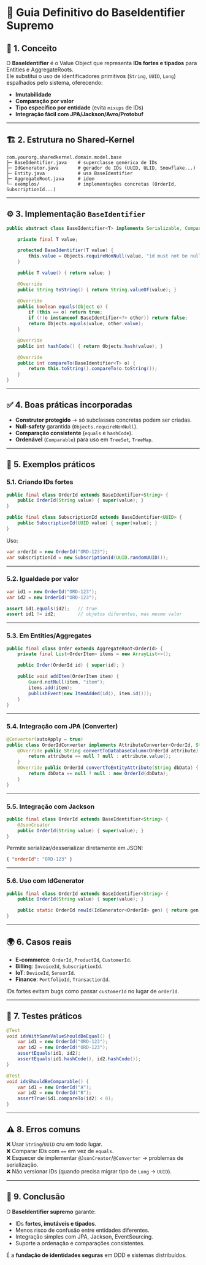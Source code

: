 # 📘 Guia Definitivo do **BaseIdentifier Supremo**

## 🔑 1. Conceito

O **BaseIdentifier** é o Value Object que representa **IDs fortes e tipados** para Entities e AggregateRoots.  
Ele substitui o uso de identificadores primitivos (`String`, `UUID`, `Long`) espalhados pelo sistema, oferecendo:
- **Imutabilidade**
- **Comparação por valor**
- **Tipo específico por entidade** (evita `mixups` de IDs)
- **Integração fácil com JPA/Jackson/Avro/Protobuf**

---

## 🏗️ 2. Estrutura no Shared-Kernel

```
com.yourorg.sharedkernel.domain.model.base
├─ BaseIdentifier.java    # superclasse genérica de IDs
├─ IdGenerator.java       # gerador de IDs (UUID, ULID, Snowflake...)
├─ Entity.java            # usa BaseIdentifier
├─ AggregateRoot.java     # idem
└─ exemplos/              # implementações concretas (OrderId, SubscriptionId...)
```

---

## ⚙️ 3. Implementação `BaseIdentifier`

```java
public abstract class BaseIdentifier<T> implements Serializable, Comparable<BaseIdentifier<T>> {

    private final T value;

    protected BaseIdentifier(T value) {
        this.value = Objects.requireNonNull(value, "id must not be null");
    }

    public T value() { return value; }

    @Override
    public String toString() { return String.valueOf(value); }

    @Override
    public boolean equals(Object o) {
        if (this == o) return true;
        if (!(o instanceof BaseIdentifier<?> other)) return false;
        return Objects.equals(value, other.value);
    }

    @Override
    public int hashCode() { return Objects.hash(value); }

    @Override
    public int compareTo(BaseIdentifier<T> o) {
        return this.toString().compareTo(o.toString());
    }
}
```

---

## ✅ 4. Boas práticas incorporadas

- **Construtor protegido** → só subclasses concretas podem ser criadas.  
- **Null-safety** garantida (`Objects.requireNonNull`).  
- **Comparação consistente** (`equals` e `hashCode`).  
- **Ordenável** (`Comparable`) para uso em `TreeSet`, `TreeMap`.  

---

## 🧩 5. Exemplos práticos

### 5.1. Criando IDs fortes

```java
public final class OrderId extends BaseIdentifier<String> {
    public OrderId(String value) { super(value); }
}

public final class SubscriptionId extends BaseIdentifier<UUID> {
    public SubscriptionId(UUID value) { super(value); }
}
```

Uso:

```java
var orderId = new OrderId("ORD-123");
var subscriptionId = new SubscriptionId(UUID.randomUUID());
```

---

### 5.2. Igualdade por valor

```java
var id1 = new OrderId("ORD-123");
var id2 = new OrderId("ORD-123");

assert id1.equals(id2);   // true
assert id1 != id2;        // objetos diferentes, mas mesmo valor
```

---

### 5.3. Em Entities/Aggregates

```java
public final class Order extends AggregateRoot<OrderId> {
    private final List<OrderItem> items = new ArrayList<>();

    public Order(OrderId id) { super(id); }

    public void addItem(OrderItem item) {
        Guard.notNull(item, "item");
        items.add(item);
        publishEvent(new ItemAdded(id(), item.id()));
    }
}
```

---

### 5.4. Integração com JPA (Converter)

```java
@Converter(autoApply = true)
public class OrderIdConverter implements AttributeConverter<OrderId, String> {
    @Override public String convertToDatabaseColumn(OrderId attribute) {
        return attribute == null ? null : attribute.value();
    }
    @Override public OrderId convertToEntityAttribute(String dbData) {
        return dbData == null ? null : new OrderId(dbData);
    }
}
```

---

### 5.5. Integração com Jackson

```java
public final class OrderId extends BaseIdentifier<String> {
    @JsonCreator
    public OrderId(String value) { super(value); }
}
```

Permite serializar/desserializar diretamente em JSON:

```json
{ "orderId": "ORD-123" }
```

---

### 5.6. Uso com IdGenerator

```java
public final class OrderId extends BaseIdentifier<String> {
    public OrderId(String value) { super(value); }

    public static OrderId newId(IdGenerator<OrderId> gen) { return gen.newId(); }
}
```

---

## 🌍 6. Casos reais

- **E-commerce**: `OrderId`, `ProductId`, `CustomerId`.  
- **Billing**: `InvoiceId`, `SubscriptionId`.  
- **IoT**: `DeviceId`, `SensorId`.  
- **Finance**: `PortfolioId`, `TransactionId`.  

IDs fortes evitam bugs como passar `customerId` no lugar de `orderId`.  

---

## 🧪 7. Testes práticos

```java
@Test
void idsWithSameValueShouldBeEqual() {
    var id1 = new OrderId("ORD-123");
    var id2 = new OrderId("ORD-123");
    assertEquals(id1, id2);
    assertEquals(id1.hashCode(), id2.hashCode());
}
```

```java
@Test
void idsShouldBeComparable() {
    var id1 = new OrderId("A");
    var id2 = new OrderId("B");
    assertTrue(id1.compareTo(id2) < 0);
}
```

---

## ⚠️ 8. Erros comuns

❌ Usar `String`/`UUID` cru em todo lugar.  
❌ Comparar IDs com `==` em vez de `equals`.  
❌ Esquecer de implementar `@JsonCreator`/`@Converter` → problemas de serialização.  
❌ Não versionar IDs (quando precisa migrar tipo de `Long` → `UUID`).  

---

## 📌 9. Conclusão

O **BaseIdentifier supremo** garante:
- IDs **fortes, imutáveis e tipados**.  
- Menos risco de confusão entre entidades diferentes.  
- Integração simples com JPA, Jackson, EventSourcing.  
- Suporte a ordenação e comparações consistentes.  

É a **fundação de identidades seguras** em DDD e sistemas distribuídos.  
